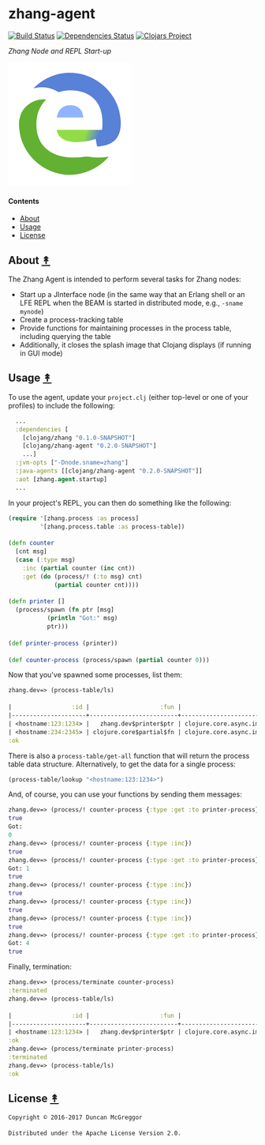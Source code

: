# zhang-agent

[![Build Status][travis-badge]][travis]
[![Dependencies Status][deps-badge]][deps]
[![Clojars Project][clojars-badge]][clojars]

*Zhang Node and REPL Start-up*

[![Clojang logo][logo]][logo-large]


#### Contents

* [About](#about-)
* [Usage](#usage-)
* [License](#license-)


## About [&#x219F;](#contents)

The Zhang Agent is intended to perform several tasks for Zhang nodes:

* Start up a JInterface node (in the same way that an Erlang shell or an LFE REPL when the BEAM is started in distributed mode, e.g., ``-sname mynode``)
* Create a process-tracking table
* Provide functions for maintaining processes in the process table, including
  querying the table
* Additionally, it closes the splash image that Clojang displays (if running in
  GUI mode)


## Usage [&#x219F;](#contents)

To use the agent, update your ``project.clj`` (either top-level or one of your profiles) to include the following:

```clj
  ...
  :dependencies [
    [clojang/zhang "0.1.0-SNAPSHOT"]
    [clojang/zhang-agent "0.2.0-SNAPSHOT"]
    ...]
  :jvm-opts ["-Dnode.sname=zhang"]
  :java-agents [[clojang/zhang-agent "0.2.0-SNAPSHOT"]]
  :aot [zhang.agent.startup]
  ...
```

In your project's REPL, you can then do something like the following:

```clj
(require '[zhang.process :as process]
         '[zhang.process.table :as process-table])

(defn counter
  [cnt msg]
  (case (:type msg)
    :inc (partial counter (inc cnt))
    :get (do (process/! (:to msg) cnt)
             (partial counter cnt))))

(defn printer []
  (process/spawn (fn ptr [msg]
           (println "Got:" msg)
           ptr)))

(def printer-process (printer))

(def counter-process (process/spawn (partial counter 0)))
```

Now that you've spawned some processes, list them:
```clj
zhang.dev=> (process-table/ls)

|                 :id |                    :fun |                                              :chan |
|---------------------+-------------------------+----------------------------------------------------|
| <hostname:123:1234> |   zhang.dev$printer$ptr | clojure.core.async.impl.channels.ManyToManyChannel |
| <hostname:234:2345> | clojure.core$partial$fn | clojure.core.async.impl.channels.ManyToManyChannel |
:ok
```

There is also a `process-table/get-all` function that will return the process
table data structure. Alternatively, to get the data for a single process:

```clj
(process-table/lookup "<hostname:123:1234>")
```

And, of course, you can use your functions by sending them messages:

```clj
zhang.dev=> (process/! counter-process {:type :get :to printer-process})
true
Got:
0
zhang.dev=> (process/! counter-process {:type :inc})
true
zhang.dev=> (process/! counter-process {:type :get :to printer-process})
Got: 1
true
zhang.dev=> (process/! counter-process {:type :inc})
true
zhang.dev=> (process/! counter-process {:type :inc})
true
zhang.dev=> (process/! counter-process {:type :inc})
true
zhang.dev=> (process/! counter-process {:type :get :to printer-process})
Got: 4
true
```

Finally, termination:

```clj
zhang.dev=> (process/terminate counter-process)
:terminated
zhang.dev=> (process-table/ls)

|                 :id |                    :fun |                                              :chan |
|---------------------+-------------------------+----------------------------------------------------|
| <hostname:123:1234> |   zhang.dev$printer$ptr | clojure.core.async.impl.channels.ManyToManyChannel |
:ok
zhang.dev=> (process/terminate printer-process)
:terminated
zhang.dev=> (process-table/ls)
:ok
```


## License [&#x219F;](#contents)

```
Copyright © 2016-2017 Duncan McGreggor

Distributed under the Apache License Version 2.0.
```


<!-- Named page links below: /-->

[travis]: https://travis-ci.org/clojang/zhang-agent
[travis-badge]: https://travis-ci.org/clojang/zhang-agent.png?branch=master
[deps]: http://jarkeeper.com/clojang/zhang-agent
[deps-badge]: http://jarkeeper.com/clojang/zhang-agent/status.svg
[clojars]: https://clojars.org/clojang/zhang-agent
[clojars-badge]: https://img.shields.io/clojars/v/clojang/zhang-agent.svg
[logo]: https://github.com/clojang/resources/blob/master/images/logo-5-250x.png
[logo-large]: https://github.com/clojang/resources/blob/master/images/logo-5-1000x.png
